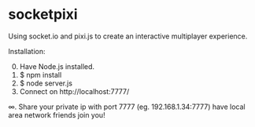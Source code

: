 # socketpixi
Using socket.io and pixi.js to create an interactive multiplayer experience. 

Installation:

0. Have Node.js installed.
1. $ npm install
2. $ node server.js
3. Connect on http://localhost:7777/

∞. Share your private ip with port 7777 (eg. 192.168.1.34:7777) have local area network friends join you!

